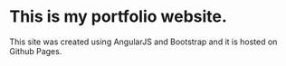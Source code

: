 # This is my portfolio website.

This site was created using AngularJS and Bootstrap and it is hosted on Github Pages. 
